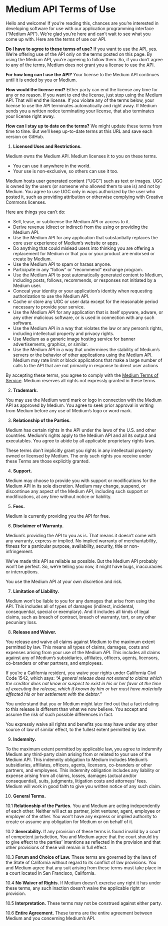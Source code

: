 # Medium API Terms of Use

Hello and welcome! If you’re reading this, chances are you’re interested in developing software for use with our application programming interface (“Medium API”). We’re glad you’re here and can’t wait to see what you come up with. Here are the terms of use our API.

**Do I have to agree to these terms of use?** If you want to use the API, yes. We’re offering use of the API only on the terms posted on this page. By using the Medium API, you’re agreeing to follow them. So, if you don’t agree to any of the terms, Medium does not grant you a license to use the API.

**For how long can I use the API?** Your license to the Medium API continues until it is ended by you or Medium.

**How would the license end?** Either party can end the license any time for any or no reason. If you want to end the license, just stop using the Medium API. That will end the license. If you violate any of the terms below, your license to use the API terminates automatically and right away. If Medium sends you a written notice terminating your license, that also terminates your license right away.

**How can I stay up to date on the terms?** We might update these terms from time to time. But we’ll keep up-to-date terms at this URL and save each version on GitHub.

1. **Licensed Uses and Restrictions.**

Medium owns the Medium API. Medium licenses it to you on these terms.

* You can use it anywhere in the world.
* Your use is non-exclusive, so others can use it too.

Medium hosts user generated content (“UGC”) such as text or images. UGC is owned by the users (or someone who allowed them to use is) and not by Medium. You agree to use UGC only in ways authorized by the user who posted it, such as providing attribution or otherwise complying with Creative Commons licenses.

Here are things you can’t do:

* Sell, lease, or sublicense the Medium API or access to it.
* Derive revenue (direct or indirect) from the using or providing the Medium API.
* Use the Medium API for any application that substantially replaces the core user experience of Medium’s website or apps.
* Do anything that could mislead users into thinking you are offering a replacement for Medium or that you or your product are endorsed or create by Medium.
* Use the Medium API to spam or harass anyone.
* Participate in any “follow” or “recommend” exchange program.
* Use the Medium API to post automatically generated content to Medium, including posts, follows, recommends, or responses not initiated by a Medium user.
* Conceal your identity or your application’s identity when requesting authorization to use the Medium API.
* Cache or store any UGC or user data except for the reasonable period necessary to provide your service.
* Use the Medium API for any application that is itself spyware, adware, or any other malicious software, or is used in connection with any such software.
* Use the Medium API in a way that violates the law or any person’s rights, including intellectual property and privacy rights.
* Use Medium as a generic image hosting service for banner advertisements, graphics, or similar.
* Use the Medium API in a way that undermines the stability of Medium’s servers or the behavior of other applications using the Medium API. Medium may rate limit or block applications that make a large number of calls to the API that are not primarily in response to direct user actions

By accepting these terms, you agree to comply with the [Medium Terms of Service](https://medium.com/policy/medium-terms-of-service-9db0094a1e0f). Medium reserves all rights not expressly granted in these terms.

2. **Trademark.**

You may use the Medium word mark or logo in connection with the Medium API as approved by Medium. You agree to seek prior approval in writing from Medium before any use of Medium’s logo or word mark.

3. **Relationship of the Parties.**

Medium has certain rights in the API under the laws of the U.S. and other countries. Medium’s rights apply to the Medium API and all its output and executables. You agree to abide by all applicable proprietary rights laws.

These terms don’t implicitly grant you rights in any intellectual property owned or licensed by Medium. The only such rights you receive under these Terms are those explicitly granted.

4. **Support.**

Medium may choose to provide you with support or modifications for the Medium API in its sole discretion. Medium may change, suspend, or discontinue any aspect of the Medium API, including such support or modifications, at any time without notice or liability.

5. **Fees.**

Medium is currently providing you the API for free.

6. **Disclaimer of Warranty.**

Medium’s providing the API to you as is. That means it doesn’t come with any warranty, express or implied. No implied warranty of merchantability, fitness for a particular purpose, availability, security, title or non-infringement.

We’ve made this API as reliable as possible. But the Medium API probably won’t be perfect. So, we’re telling you now, it might have bugs, inaccuracies or interruptions.

You use the Medium API at your own discretion and risk.

7. **Limitation of Liability.**

Medium won’t be liable to you for any damages that arise from using the API. This includes all of types of damages (indirect, incidental, consequential, special or exemplary). And it includes all kinds of legal claims, such as breach of contract, breach of warranty, tort, or any other pecuniary loss.

8. **Release and Waiver.**

You release and waive all claims against Medium to the maximum extent permitted by law. This means all types of claims, damages, costs and expenses arising from your use of the Medium API. This includes all claims against any of Medium’s subsidiaries, affiliates, officers, agents, licensors, co-branders or other partners, and employees.

If you’re a California resident, you waive your rights under California Civil Code 1542, which says: _“A general release does not extend to claims which the creditor does not know or suspect to exist in his or her favor at the time of executing the release, which if known by him or her must have materially affected his or her settlement with the debtor.”_

You understand that you or Medium might later find out that a fact relating to this release is different than what we now believe. You accept and assume the risk of such possible differences in fact.

You expressly waive all rights and benefits you may have under any other source of law of similar effect, to the fullest extent permitted by law.

9. **Indemnity.**

To the maximum extent permitted by applicable law, you agree to indemnify Medium any third-party claim arising from or related to your use of the Medium API. This indemnity obligation to Medium includes Medium’s subsidiaries, affiliates, officers, agents, licensors, co-branders or other partners, and employees. This indemnity obligation includes any liability or expense arising from all claims, losses, damages (actual and/or consequential), suits, judgments, litigation costs and attorneys’ fees. Medium will work in good faith to give you written notice of any such claim.

10. **General Terms.**

10.1 **Relationship of the Parties.** You and Medium are acting independently of each other. Neither will act as partner, joint venturer, agent, employee or employer of the other. You won’t have any express or implied authority to create or assume any obligation for Medium or on behalf of it.

10.2 **Severability.** If any provision of these terms is found invalid by a court of competent jurisdiction, You and Medium agree that the court should try to give effect to the parties’ intentions as reflected in the provision and that other provisions of these will remain in full effect.

10.3 **Forum and Choice of Law.** These terms are governed by the laws of the State of California without regard to its conflict of law provisions. You and Medium agree that any suit arising from these terms must take place in a court located in San Francisco, California.

10.4 **No Waiver of Rights.** If Medium doesn’t exercise any right it has under these terms, any such inaction doesn’t waive the applicable right or provision.

10.5 **Interpretation.** These terms may not be construed against either party.

10.6 **Entire Agreement.** These terms are the entire agreement between Medium and you concerning Medium’s API.
